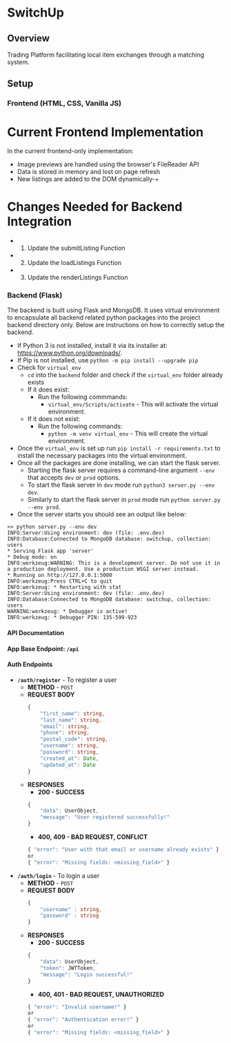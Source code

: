 # SwitchUp

## Overview
Trading Platform facilitating local item exchanges through a matching system.


## Setup
### Frontend (HTML, CSS, Vanilla JS)

# Current Frontend Implementation
In the current frontend-only implementation:

- Image previews are handled using the browser's FileReader API
- Data is stored in memory and lost on page refresh
- New listings are added to the DOM dynamically-+

# Changes Needed for Backend Integration
- 1. Update the submitListing Function
- 2. Update the loadListings Function
- 3. Update the renderListings Function

### Backend (Flask)
The backend is built using Flask and MongoDB. It uses virtual environment to encapsulate all backend related python packages into the project backend directory only. Below are instructions on how to correctly setup the backend. 

- If Python 3 is not installed, install it via its installer at: https://www.python.org/downloads/.
- If Pip is not installed, use `python -m pip install --upgrade pip`
- Check for ```virtual_env``` 
    - ```cd``` into the ```backend``` folder and check if the ```virtual_env``` folder already exists
    - If it does exist: 
        - Run the following commmands: 
            - ```virtual_env/Scripts/activate``` - This will activate the virtual environment.
    - If it does not exist: 
        - Run the following commands: 
            - ```python -m venv virtual_env``` - This will create the virtual environment. 
- Once the ```virtual_env``` is set up run ```pip install -r requirements.txt``` to install the necessary packages into the virtual environment. 
- Once all the packages are done installing, we can start the flask server. 
    - Starting the flask server requires a command-line argument ```--env``` that accepts ```dev``` or ```prod``` options. 
    - To start the flask server in ```dev``` mode run ```python3 server.py --env dev```.
    - Similarly to start the flask server in ```prod``` mode run ```python server.py --env prod```. 
- Once the server starts you should see an output like below: 
 ```
 >> python server.py --env dev
 INFO:Server:Using environment: dev (file: .env.dev)
INFO:Database:Connected to MongoDB database: switchup, collection: users
 * Serving Flask app 'server'
 * Debug mode: on
INFO:werkzeug:WARNING: This is a development server. Do not use it in a production deployment. Use a production WSGI server instead.
 * Running on http://127.0.0.1:5000
INFO:werkzeug:Press CTRL+C to quit
INFO:werkzeug: * Restarting with stat
INFO:Server:Using environment: dev (file: .env.dev)
INFO:Database:Connected to MongoDB database: switchup, collection: users
WARNING:werkzeug: * Debugger is active!
INFO:werkzeug: * Debugger PIN: 135-599-923
```

#### API Documentation

#### App Base Endpoint: ```/api```

#### Auth Endpoints
- **```/auth/register```** - To register a user
    - **METHOD** - ```POST```
    - **REQUEST BODY** 
        ```typescript
        {
            "first_name": string,
            "last_name": string,
            "email": string,
            "phone": string,
            "postal_code": string,
            "username": string,
            "password": string,
            "created_at": Date,
            "updated_at": Date
        }
        ```
    - **RESPONSES**
        - **200 - SUCCESS** 
        ```typescript
        {
            "data": UserObject,
            "message": "User registered successfully!"
        }
        ```
        - **400, 409 - BAD REQUEST, CONFLICT**
        ```typescript
        { "error": "User with that email or username already exists" }
        or 
        { "error": "Missing fields: <missing_field>" }
        ```
- **```/auth/login```** - To login a user
    - **METHOD** - ```POST```
    - **REQUEST BODY** 
        ```typescript
        {
            "username" : string, 
            "password" : string
        }
        ```
    - **RESPONSES**
        - **200 - SUCCESS** 
        ```typescript
        {
            "data": UserObject,
            "token": JWTToken,
            "message": "Login successful!"
        }
        ```
        - **400, 401 - BAD REQUEST, UNAUTHORIZED**
        ```typescript
        { "error": "Invalid username!" }
        or 
        { "error": "Authentication error!" }
        or 
        { "error": "Missing fields: <missing_field>" }
        ```